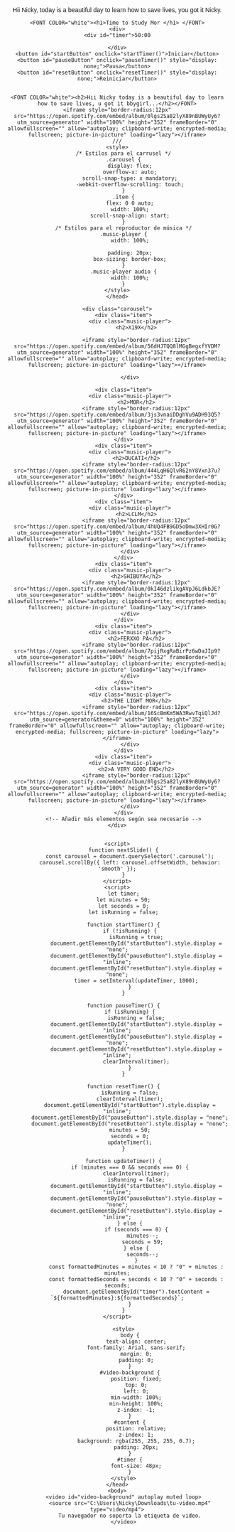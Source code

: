 
Hii Nicky, today is a beautiful day to learn how to save lives, you got it Nicky. 
<!DOCTYPE html>
<html lang="en">
<head>
    <meta charset="UTF-8">
    <meta name="viewport" content="width=device-width, initial-scale=1.0">
    <title>Time to Study Mor</title>
    <style>
        body {
            text-align: center;
            font-family: Arial, sans-serif;
        }
        #timer {
            font-size: 48px;
        }
    </style>
</head>
<body>
    <div>
    
    <FONT COLOR="white"><h1>Time to Study Mor </h1> </FONT>
    <div>
    <div id="timer">50:00
       
    </div>
    <button id="startButton" onclick="startTimer()">Iniciar</button>
    <button id="pauseButton" onclick="pauseTimer()" style="display: none;">Pausa</button>
    <button id="resetButton" onclick="resetTimer()" style="display: none;">Reiniciar</button>
    
    
    <FONT COLOR="white"><h2>Hii Nicky today is a beautiful day to learn how to save lives, u got it bbygirl...</h2></FONT>
    <iframe style="border-radius:12px" src="https://open.spotify.com/embed/album/0lgs2Sa82lyX89nBUWyUy6?utm_source=generator" width="100%" height="352" frameBorder="0" allowfullscreen="" allow="autoplay; clipboard-write; encrypted-media; fullscreen; picture-in-picture" loading="lazy"></iframe>
    ///
    <style>
        /* Estilos para el carrusel */
        .carousel {
            display: flex;
            overflow-x: auto;
            scroll-snap-type: x mandatory;
            -webkit-overflow-scrolling: touch;
        }
        .item {
            flex: 0 0 auto;
            width: 100%;
            scroll-snap-align: start;
        }
        /* Estilos para el reproductor de música */
        .music-player {
            width: 100%;
           
            padding: 20px;
            box-sizing: border-box;
        }
        .music-player audio {
            width: 100%;
        }
    </style>
    </head>
    
    <div class="carousel">
        <div class="item">
            <div class="music-player">
                <h2>X19X</h2>
        
                <iframe style="border-radius:12px" src="https://open.spotify.com/embed/album/56dHJTQQ8lMGgBegxfYVDM?utm_source=generator" width="100%" height="352" frameBorder="0" allowfullscreen="" allow="autoplay; clipboard-write; encrypted-media; fullscreen; picture-in-picture" loading="lazy"></iframe>
             
            </div>
     
        <div class="item">
            <div class="music-player">
                <h2>MOR</h2>
                <iframe style="border-radius:12px" src="https://open.spotify.com/embed/album/3js3vnaiDDghVu9ADH93Q5?utm_source=generator" width="100%" height="352" frameBorder="0" allowfullscreen="" allow="autoplay; clipboard-write; encrypted-media; fullscreen; picture-in-picture" loading="lazy"></iframe>
        </div>
        <div class="item">
            <div class="music-player">
                <h2>DUCATI</h2>
                <iframe style="border-radius:12px" src="https://open.spotify.com/embed/album/444LqH6QlvR62nY8Vxn37u?utm_source=generator" width="100%" height="352" frameBorder="0" allowfullscreen="" allow="autoplay; clipboard-write; encrypted-media; fullscreen; picture-in-picture" loading="lazy"></iframe>
        </div>
        <div class="item">
            <div class="music-player">
                <h2>LCLM</h2>
                <iframe style="border-radius:12px" src="https://open.spotify.com/embed/album/4hUQ4FB9GD5oDmw3XHIr0G?utm_source=generator" width="100%" height="352" frameBorder="0" allowfullscreen="" allow="autoplay; clipboard-write; encrypted-media; fullscreen; picture-in-picture" loading="lazy"></iframe>
            </div>
        </div>
        <div class="item">
            <div class="music-player">
                <h2>SHIBUYA</h2>
                <iframe style="border-radius:12px" src="https://open.spotify.com/embed/album/0kI46dzlikgAVpJ6LdkbJE?utm_source=generator" width="100%" height="352" frameBorder="0" allowfullscreen="" allow="autoplay; clipboard-write; encrypted-media; fullscreen; picture-in-picture" loading="lazy"></iframe>
            </div>
        </div>
        <div class="item">
            <div class="music-player">
                <h2>FERXXO PA</h2>
                <iframe style="border-radius:12px" src="https://open.spotify.com/embed/album/7pijRxgRaBirPz6wDaJIp9?utm_source=generator" width="100%" height="352" frameBorder="0" allowfullscreen="" allow="autoplay; clipboard-write; encrypted-media; fullscreen; picture-in-picture" loading="lazy"></iframe>
            </div>
        </div>
        <div class="item">
            <div class="music-player">
                <h2>THE LIGHT MOR</h2>
                <iframe style="border-radius:12px" src="https://open.spotify.com/embed/album/16ScBmKm5WA3RwvTqiQlJd?utm_source=generator&theme=0" width="100%" height="352" frameBorder="0" allowfullscreen="" allow="autoplay; clipboard-write; encrypted-media; fullscreen; picture-in-picture" loading="lazy"></iframe>
            </div>
        </div>
        <div class="item">
            <div class="music-player">
                <h2>A VERY GOOD END</h2>
                <iframe style="border-radius:12px" src="https://open.spotify.com/embed/album/0lgs2Sa82lyX89nBUWyUy6?utm_source=generator" width="100%" height="352" frameBorder="0" allowfullscreen="" allow="autoplay; clipboard-write; encrypted-media; fullscreen; picture-in-picture" loading="lazy"></iframe>
            </div>
        </div>
        <!-- Añadir más elementos según sea necesario -->
    </div>
    
    
    <script>
        function nextSlide() {
            const carousel = document.querySelector('.carousel');
            carousel.scrollBy({ left: carousel.offsetWidth, behavior: 'smooth' });
        }
    </script>
    <script>
        let timer;
        let minutes = 50;
        let seconds = 0;
        let isRunning = false;

        function startTimer() {
            if (!isRunning) {
                isRunning = true;
                document.getElementById("startButton").style.display = "none";
                document.getElementById("pauseButton").style.display = "inline";
                document.getElementById("resetButton").style.display = "none";
                timer = setInterval(updateTimer, 1000);
            }
        }

        function pauseTimer() {
            if (isRunning) {
                isRunning = false;
                document.getElementById("startButton").style.display = "inline";
                document.getElementById("pauseButton").style.display = "none";
                document.getElementById("resetButton").style.display = "inline";
                clearInterval(timer);
            }
        }

        function resetTimer() {
            isRunning = false;
            clearInterval(timer);
            document.getElementById("startButton").style.display = "inline";
            document.getElementById("pauseButton").style.display = "none";
            document.getElementById("resetButton").style.display = "none";
            minutes = 50;
            seconds = 0;
            updateTimer();
        }

        function updateTimer() {
            if (minutes === 0 && seconds === 0) {
                clearInterval(timer);
                isRunning = false;
                document.getElementById("startButton").style.display = "inline";
                document.getElementById("pauseButton").style.display = "none";
                document.getElementById("resetButton").style.display = "inline";
            } else {
                if (seconds === 0) {
                    minutes--;
                    seconds = 59;
                } else {
                    seconds--;
                }
                const formattedMinutes = minutes < 10 ? "0" + minutes : minutes;
                const formattedSeconds = seconds < 10 ? "0" + seconds : seconds;
                document.getElementById("timer").textContent = `${formattedMinutes}:${formattedSeconds}`;
            }
        }
    </script>
     
        <style>
            body {
                text-align: center;
                font-family: Arial, sans-serif;
                margin: 0;
                padding: 0;
            }
            #video-background {
                position: fixed;
                top: 0;
                left: 0;
                min-width: 100%;
                min-height: 100%;
                z-index: -1;
            }
            #content {
                position: relative;
                z-index: 1;
                background: rgba(255, 255, 255, 0.7);
                padding: 20px;
            }
            #timer {
                font-size: 48px;
            }
        </style>
    </head>
    <body>
        <video id="video-background" autoplay muted loop>
            <source src="C:\Users\Nicky\Downloads\tu-video.mp4" type="video/mp4">
            Tu navegador no soporta la etiqueta de video.
        </video>
      
    
</body>
</html>
